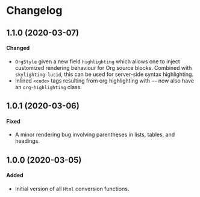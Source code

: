 # Changelog

## 1.1.0 (2020-03-07)

#### Changed

- `OrgStyle` given a new field `highlighting` which allows one to inject
  customized rendering behaviour for Org source blocks. Combined with
  `skylighting-lucid`, this can be used for server-side syntax highlighting.
- Inlined `<code>` tags resulting from org highlighting with `~~` now also have
  an `org-highlighting` class.

## 1.0.1 (2020-03-06)

#### Fixed

- A minor rendering bug involving parentheses in lists, tables, and headings.

## 1.0.0 (2020-03-05)

#### Added

- Initial version of all `Html` conversion functions.
